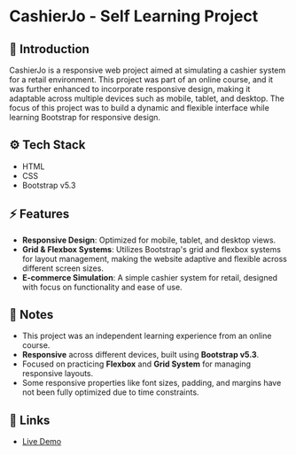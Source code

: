 # CashierJo - Self Learning Project
## 🤖 Introduction
CashierJo is a responsive web project aimed at simulating a cashier system for a retail environment. This project was part of an online course, and it was further enhanced to incorporate responsive design, making it adaptable across multiple devices such as mobile, tablet, and desktop. The focus of this project was to build a dynamic and flexible interface while learning Bootstrap for responsive design.

## ⚙️ Tech Stack
- HTML
- CSS
- Bootstrap v5.3

## ⚡ Features
- **Responsive Design**: Optimized for mobile, tablet, and desktop views.
- **Grid & Flexbox Systems**: Utilizes Bootstrap's grid and flexbox systems for layout management, making the website adaptive and flexible across different screen sizes.
- **E-commerce Simulation**: A simple cashier system for retail, designed with focus on functionality and ease of use.

## 🤗 Notes
- This project was an independent learning experience from an online course.
- **Responsive** across different devices, built using **Bootstrap v5.3**.
- Focused on practicing **Flexbox** and **Grid System** for managing responsive layouts.
- Some responsive properties like font sizes, padding, and margins have not been fully optimized due to time constraints.

## 🔗 Links
- [Live Demo](https://juanthoriq.github.io/CashierJo/)

